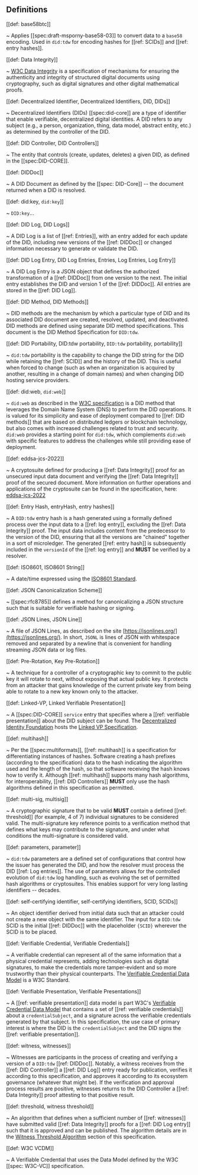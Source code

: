 ## Definitions

[[def: base58btc]]

~ Applies [[spec:draft-msporny-base58-03]] to convert
data to a `base58` encoding. Used in `did:tdw` for encoding hashes for [[ref: SCIDs]] and [[ref: entry hashes]].

[[def: Data Integrity]]

~ [W3C Data
Integrity](https://www.w3.org/community/reports/credentials/CG-FINAL-data-integrity-20220722/)
is a specification of mechanisms for ensuring the authenticity and integrity of
structured digital documents using cryptography, such as digital signatures and
other digital mathematical proofs.

[[def: Decentralized Identifier, Decentralized Identifiers, DID, DIDs]]

~ Decentralized Identifiers (DIDs) [[spec:did-core]] are a type of identifier that enable
verifiable, decentralized digital identities. A DID refers to any subject (e.g.,
a person, organization, thing, data model, abstract entity, etc.) as determined
by the controller of the DID.

[[def: DID Controller, DID Controllers]]

~ The entity that controls (create, updates, deletes) a given DID, as defined
in the [[spec:DID-CORE]].

[[def: DIDDoc]]

~ A DID Document as defined by the [[spec: DID-Core]] -- the document returned when a DID is resolved.

[[def: did:key, `did:key`]]

~ `DID:key`...

[[def: DID Log, DID Logs]]

~ A DID Log is a list of [[ref: Entries]], with an entry added for each update of the DID,
including new versions of the [[ref: DIDDoc]] or changed information necessary to generate or validate the DID.

[[def: DID Log Entry, DID Log Entries, Entries, Log Entries, Log Entry]]

~ A DID Log Entry is a JSON object that defines the authorized
transformation of a [[ref: DIDDoc]] from one version to the next. The initial entry
establishes the DID and version 1 of the [[ref: DIDDoc]]. All entries are stored
in the [[ref: DID Log]].

[[def: DID Method, DID Methods]]

~ DID methods are the mechanism by which a particular type of DID and its
associated DID document are created, resolved, updated, and deactivated. DID
methods are defined using separate DID method specifications. This document is
the DID Method Specification for `DID:tdw`.

[[def: DID Portability, DID:tdw portability, `DID:tdw` portability, portability]]

~ `did:tdw` portability is the capability to change the DID string for the
DID while retaining the [[ref: SCID]] and the history of the DID. This is useful
when forced to change (such as when an organization is acquired by another,
resulting in a change of domain names) and when changing DID hosting service
providers.

[[def: did:web, `did:web`]]

~ `did:web` as described in the [W3C specification](https://w3c-ccg.github.io/did-method-web/)
is a DID method that leverages the Domain Name System (DNS) to perform the DID operations.
It is valued for its simplicity and ease of deployment compared to [[ref: DID methods]] that are
based on distributed ledgers or blockchain technology, but also comes with increased
challenges related to trust and security. `did:web` provides a starting point for `did:tdw`,
which complements `did:web` with specific features to address the challenges
while still providing ease of deployment.

[[def: eddsa-jcs-2022]]

~ A cryptosuite defined for producing a [[ref: Data Integrity]] proof for an
unsecured input data document and verifying the [[ref: Data Integrity]] proof of
the secured document. More information on further operations and applications of
the cryptosuite can be found in the specification, here:
[eddsa-jcs-2022](https://www.w3.org/TR/vc-di-eddsa/#eddsa-jcs-2022)

[[def: Entry Hash, entryHash, entry hashes]]

~ A `DID:tdw` entry hash is a hash generated using a formally defined process
over the input data to a [[ref: log entry]], excluding the [[ref: Data Integrity]]
proof. The input data includes content from the predecessor to the
version of the DID, ensuring that all the versions are "chained" together in a
sort of microledger. The generated [[ref: entry hash]] is subsequently included in the
`versionId` of the [[ref: log entry]] and **MUST** be verified by a
resolver.

[[def: ISO8601, ISO8601 String]]

~ A date/time expressed using the [ISO8601
Standard](https://en.wikipedia.org/wiki/ISO_8601).

[[def: JSON Canonicalization Scheme]]

~ [[spec:rfc8785]] defines a method for canonicalizing a JSON
structure such that is suitable for verifiable hashing or signing.

[[def: JSON Lines, JSON Line]]

~ A file of JSON Lines, as described on the site
[https://jsonlines.org/](https://jsonlines.org/). In short, `JSONL` is lines of JSON with
whitespace removed and separated by a newline that is convenient for handling
streaming JSON data or log files.

[[def: Pre-Rotation, Key Pre-Rotation]]

~ A technique for a controller of a cryptographic key to commit to the public
key it will rotate to next, without exposing that actual public key. It protects
from an attacker that gains knowledge of the current private key from being
able to rotate to a new key known only to the attacker.

[[def: Linked-VP, Linked Verifiable Presentation]]

~ A [[spec:DID-CORE]] `service` entry that specifies where a [[ref: verifiable
presentation]] about the DID subject can be found. The [Decentralized Identity
Foundation](https://identity.foundation/) hosts the [Linked VP
Specification](https://identity.foundation/linked-vp/).

[[def: multihash]]

~ Per the [[spec:multiformats]], [[ref: multihash]] is a specification
for differentiating instances of hashes. Software creating a hash prefixes
(according to the specification) data to the hash indicating the algorithm used
and the length of the hash, so that software receiving the hash knows how to
verify it. Although [[ref: multihash]] supports many hash algorithms, for
interoperability, [[ref: DID Controllers]] **MUST** only use the hash algorithms defined
in this specification as permitted.

[[def: multi-sig, multisig]]

~ A cryptographic signature that to be valid **MUST** contain a defined [[ref: threshold]]
(for example, 4 of 7) individual signatures to be considered valid. The
multi-signature key reference points to a verification method that defines what
keys may contribute to the signature, and under what conditions the
multi-signature is considered valid.

[[def: parameters, parameter]]

~ `did:tdw` parameters are a defined set of configurations that control how the
issuer has generated the DID, and how the resolver must process the DID [[ref:
Log entries]]. The use of parameters allows for the controlled evolution of
`did:tdw` log handling, such as evolving the set of permitted hash algorithms or
cryptosuites. This enables support for very long lasting identifiers -- decades.

[[def: self-certifying identifier, self-certifying identifiers, SCID, SCIDs]]

~ An object identifier derived from initial data such that an attacker could not
create a new object with the same identifier. The input for a `DID:tdw` SCID is
the initial [[ref: DIDDoc]] with the placeholder `{SCID}` wherever the SCID is to be
placed.

[[def: Verifiable Credential, Verifiable Credentials]]

~ A verifiable credential can represent all of the same information that a physical credential represents, adding technologies such as digital signatures, to make the credentials more tamper-evident and so more trustworthy than their physical counterparts. The [Verifiable Credential Data Model](https://www.w3.org/TR/vc-data-model/) is a W3C Standard.

[[def: Verifiable Presentation, Verifiable Presentations]]

~ A [[ref: verifiable presentation]] data model is part W3C's [Verifiable Credential Data
Model](https://www.w3.org/TR/vc-data-model/) that contains a set of [[ref:
verifiable credentials]] about a `credentialSubject`, and a signature across the
verifiable credentials generated by that subject. In this specification, the use
case of primary interest is where the DID is the `credentialSubject` and the DID
signs the [[ref: verifiable presentation]].

[[def: witness, witnesses]]

~ Witnesses are participants in the process of creating and verifying a version
of a `DID:tdw` [[ref: DIDDoc]]. Notably, a witness receives from the [[ref: DID Controller]] a [[ref: DID
Log]] entry ready for publication, verifies it according to this specification,
and approves it according to its ecosystem governance (whatever that might be). If the verification and
approval process results are positive, witnesses returns to the DID Controller a [[ref: Data Integrity]] proof
attesting to that positive result.

[[def: threshold, witness threshold]]

~ An algorithm that defines when a sufficient number of [[ref: witnesses]] have
submitted valid [[ref: Data Integrity]] proofs for a [[ref: DID Log entry]] such
that it is approved and can be published. The algorithm details are in the
[Witness Threshold Algorithm](#witness-threshold-algorithm) section of this
specification.

[[def: W3C VCDM]]

~ A Verifiable Credential that uses the Data Model defined by the W3C [[spec: W3C-VC]] specification.

